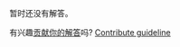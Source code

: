 
暂时还没有解答。

有兴趣[贡献你的解答](https://github.com/BFEdev/BFE.dev-solutions/blob/main/react/the-react-counter_zh.md)吗? [Contribute guideline](https://github.com/BFEdev/BFE.dev-solutions#how-to-contribute)
